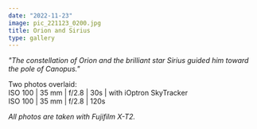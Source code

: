 ```yaml
---
date: "2022-11-23"
image: pic_221123_0200.jpg
title: Orion and Sirius
type: gallery
---
```


*"The constellation of Orion and the brilliant star Sirius guided him toward the pole of Canopus."*  

Two photos overlaid:  
ISO 100 | 35 mm | f/2.8 | 30s | with iOptron SkyTracker  
ISO 100 | 35 mm | f/2.8 | 120s

*All photos are taken with Fujifilm X-T2.*